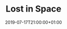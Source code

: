 ---
issue: 0719
title: "Lost in Space"
episode: Episode 5
imdb: https://www.themoviedb.org/tv/75758?language=en-US
cover: https://image.tmdb.org/t/p/w1280/y8NJnTXzb4rio9uvVYFVrXEMofU.jpg
date: 2019-07-17T21:00:00+01:00
---